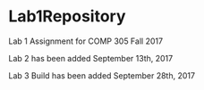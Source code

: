 # Lab1Repository
Lab 1 Assignment for COMP 305 Fall 2017

Lab 2 has been added September 13th, 2017

Lab 3 Build has been added September 28th, 2017
